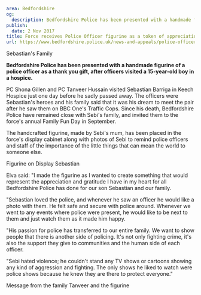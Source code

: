 ```yaml
area: Bedfordshire
og:
  description: Bedfordshire Police has been presented with a handmade figurine of a police officer as a thank you gift, after officers visited a 15-year-old boy in a hospice.
publish:
  date: 2 Nov 2017
title: Force receives Police Officer figurine as a token of appreciation from family
url: https://www.bedfordshire.police.uk/news-and-appeals/police-officer-figurine
```

Sebastian's Family

**Bedfordshire Police has been presented with a handmade figurine of a police officer as a thank you gift, after officers visited a 15-year-old boy in a hospice.**

PC Shona Gillen and PC Tanveer Hussain visited Sebastian Barriga in Keech Hospice just one day before he sadly passed away. The officers were Sebastian's heroes and his family said that it was his dream to meet the pair after he saw them on BBC One's Traffic Cops. Since his death, Bedfordshire Police have remained close with Sebi's family, and invited them to the force's annual Family Fun Day in September.

The handcrafted figurine, made by Sebi's mum, has been placed in the force's display cabinet along with photos of Sebi to remind police officers and staff of the importance of the little things that can mean the world to someone else.

Figurine on Display Sebastian

Elva said: "I made the figurine as I wanted to create something that would represent the appreciation and gratitude I have in my heart for all Bedfordshire Police has done for our son Sebastian and our family.

"Sebastian loved the police, and whenever he saw an officer he would like a photo with them. He felt safe and secure with police around. Whenever we went to any events where police were present, he would like to be next to them and just watch them as it made him happy.

"His passion for police has transferred to our entire family. We want to show people that there is another side of policing. It's not only fighting crime, it's also the support they give to communities and the human side of each officer.

"Sebi hated violence; he couldn't stand any TV shows or cartoons showing any kind of aggression and fighting. The only shows he liked to watch were police shows because he knew they are there to protect everyone."

Message from the family Tanveer and the figurine
